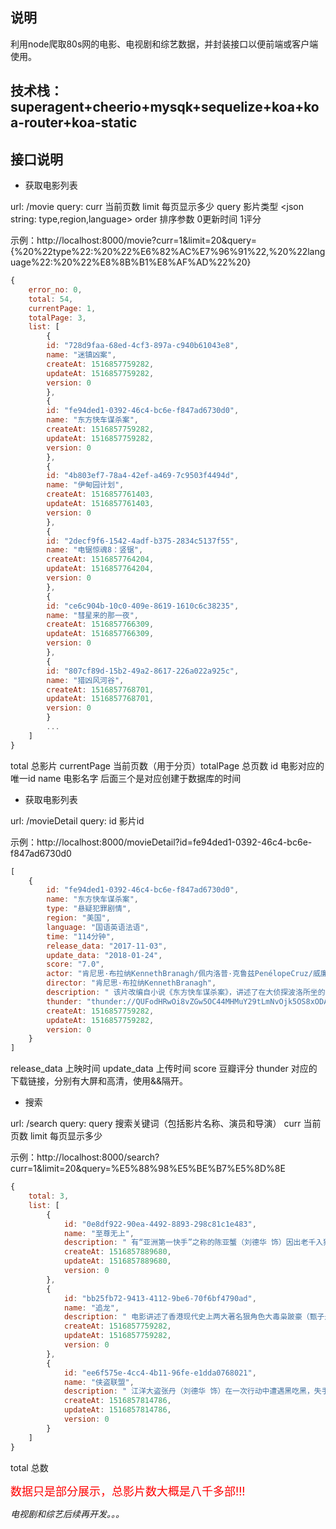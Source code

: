## 说明
利用node爬取80s网的电影、电视剧和综艺数据，并封装接口以便前端或客户端使用。

## 技术栈：superagent+cheerio+mysqk+sequelize+koa+koa-router+koa-static

## 接口说明

* 获取电影列表

url: /movie  query: curr 当前页数 limit 每页显示多少 query 影片类型 <json string: type,region,language>  order 排序参数 0更新时间 1评分

示例：http://localhost:8000/movie?curr=1&limit=20&query={%20%22type%22:%20%22%E6%82%AC%E7%96%91%22,%20%22language%22:%20%22%E8%8B%B1%E8%AF%AD%22%20}

```javascript
{
	error_no: 0,
	total: 54,
	currentPage: 1,
	totalPage: 3,
	list: [
		{
		id: "728d9faa-68ed-4cf3-897a-c940b61043e8",
		name: "迷镇凶案",
		createAt: 1516857759282,
		updateAt: 1516857759282,
		version: 0
		},
		{
		id: "fe94ded1-0392-46c4-bc6e-f847ad6730d0",
		name: "东方快车谋杀案",
		createAt: 1516857759282,
		updateAt: 1516857759282,
		version: 0
		},
		{
		id: "4b803ef7-78a4-42ef-a469-7c9503f4494d",
		name: "伊甸园计划",
		createAt: 1516857761403,
		updateAt: 1516857761403,
		version: 0
		},
		{
		id: "2decf9f6-1542-4adf-b375-2834c5137f55",
		name: "电锯惊魂8：竖锯",
		createAt: 1516857764204,
		updateAt: 1516857764204,
		version: 0
		},
		{
		id: "ce6c904b-10c0-409e-8619-1610c6c38235",
		name: "彗星来的那一夜",
		createAt: 1516857766309,
		updateAt: 1516857766309,
		version: 0
		},
		{
		id: "807cf89d-15b2-49a2-8617-226a022a925c",
		name: "猎凶风河谷",
		createAt: 1516857768701,
		updateAt: 1516857768701,
		version: 0
		}
		...
	]
}
```

total 总影片 currentPage 当前页数（用于分页）totalPage 总页数 id 电影对应的唯一id  name 电影名字 后面三个是对应创建于数据库的时间

* 获取电影列表

url: /movieDetail  query: id 影片id

示例：http://localhost:8000/movieDetail?id=fe94ded1-0392-46c4-bc6e-f847ad6730d0

```javascript
[
	{
		id: "fe94ded1-0392-46c4-bc6e-f847ad6730d0",
		name: "东方快车谋杀案",
		type: "悬疑犯罪剧情",
		region: "美国",
		language: "国语英语法语",
		time: "114分钟",
		release_data: "2017-11-03",
		update_data: "2018-01-24",
		score: "7.0",
		actor: "肯尼思·布拉纳KennethBranagh/佩内洛普·克鲁兹PenélopeCruz/威廉·达福WillemDafoe/朱迪·丹奇JudiDench/约翰尼·德普JohnnyDepp/乔什·加德JoshGad/德里克·雅各比DerekJacobi/小莱斯利·奥多姆LeslieOdomJr./米歇尔·菲佛MichellePfeiffer/黛西·雷德利DaisyRidley/露西·宝通LucyBoynton/奥利维娅·科尔曼OliviaColman/亚当·加西亚AdamGarcia/米兰达·莱森MirandaRaison/曼努埃尔·加西亚-鲁尔福ManuelGarcia-Rulfo/汤姆·巴特曼TomBateman/马尔万·肯扎里MarwanKenzari/阿拉·萨菲AlaaSafi/谢尔盖·鲍鲁宁SergeiPolunin",
		director: "肯尼思·布拉纳KennethBranagh",
		description: " 该片改编自小说《东方快车谋杀案》，讲述了在大侦探波洛所坐的“东方快车”上，大富翁雷切特死在自己的包厢里，波洛最后成功地解开了一宗谋杀案谜团的故事。 波洛乘上东方快车，夜间三次被吵醒，第二天清晨便发现同车的美国富商雷切尔被人谋杀，死者被人戳了12刀。波洛根据他所观察到的各种可疑迹象以及同车人士的讯问，并结合美国实行的12人陪审团制度等情况进行逻辑推理，揭开一起“集体复仇”案，在东方快车上巧妙破解一宗谋杀案。 ",
		thunder: "thunder://QUFodHRwOi8vZGw5OC44MHMuY29tLmNvOjk5OS8xODAxL+S4nGblv6tj6LCLc+ahiC/kuJxm5b+rY+iwi3PmoYgubXA0Wlo=&&thunder://QUFodHRwOi8vZGw5OC44MHMuY29tLmNvOjk5OS8xODAxL+S4nGblv6tj6LCLc+ahiC/kuJxm5b+rY+iwi3PmoYhfYmQubXA0Wlo=&&",
		createAt: 1516857759282,
		updateAt: 1516857759282,
		version: 0
	}
]
```

release_data 上映时间 update_data 上传时间 score 豆瓣评分 thunder 对应的下载链接，分别有大屏和高清，使用&&隔开。

* 搜索

url: /search  query: query 搜索关键词（包括影片名称、演员和导演） curr 当前页数 limit 每页显示多少

示例：http://localhost:8000/search?curr=1&limit=20&query=%E5%88%98%E5%BE%B7%E5%8D%8E

```javascript
{
	total: 3,
	list: [
		{
			id: "0e8df922-90ea-4492-8893-298c81c1e483",
			name: "至尊无上",
			description: " 有“亚洲第一快手”之称的陈亚蟹（刘德华 饰）因出老千入狱，刑满出狱后，他的搭档Sam（谭咏麟 饰）第一时间令助手波波（关之琳 饰）迎接。亚蟹刚获得自由，便同Sam合演了一出里应外合扮猪吃老虎的好戏。不久，两人受朋友所托，远赴美国调查日本出千团伙，结果顺利为赌场挽回损失，令日本人颜面扫地，日本方面自此寻机报复。Sam在美国结识了富家大小姐童可人（陈玉莲 饰），Sam使出众多浪漫桥段抱得美人归，也令岳父接纳了自己，但代价却是要疏远亚蟹等不体面的朋友。同时，日本出千集团首脑宫本父子加紧了报仇的步骤，亚蟹为搭救Sam，被对方废了自己引以为傲的快手。面对宫本的咄咄逼人，亚蟹与Sam兄弟俩终于再次联手对敌。 ",
			createAt: 1516857889680,
			updateAt: 1516857889680,
			version: 0
		},
		{
			id: "bb25fb72-9413-4112-9be6-70f6bf4790ad",
			name: "追龙",
			description: " 电影讲述了香港现代史上两大著名狠角色大毒枭跛豪（甄子丹饰）、五亿探长雷洛（刘德华饰）的传奇故事。 该片讲述了能打敢拼的伍世豪偷渡来到香港为了长久生存之道，他与心思缜密的探长雷洛联手制霸香港的故事。 上世纪六七十年代，香港由英国殖民，权势腐败、社会混乱。1963年，穷困潦倒的青年阿豪（甄子丹饰）偷渡至香港，抱着“生死有命、富贵在天”之心决意一搏人生。阿豪带着几个兄弟，从九龙城寨底层开始一路刀刃舔血，爬上香港毒品霸主之位，一手掌控香港十大黑帮，江湖人称“跛豪”。而雷洛（刘德华饰）则从一位普通探长一步步爬上华人总探长高位，统领全香港三万警察，手握香港治安“潜规则”。为垄断香港黄赌毒三大经济产业，跛豪与雷洛结拜为兄弟，两人一黑一白两手遮天，权势滔天，家财亿万，独霸香港岛…… ",
			createAt: 1516857759282,
			updateAt: 1516857759282,
			version: 0
		},
		{
			id: "ee6f575e-4cc4-4b11-96fe-e1dda0768021",
			name: "侠盗联盟",
			description: " 江洋大盗张丹（刘德华 饰）在一次行动中遭遇黑吃黑，失手被擒入狱。三年后，出狱的张丹会合老搭档小宝（杨祐宁 饰），与新入伙的叶红（舒淇 饰）联手，在追捕自己多年的法国警探皮埃尔（让•雷诺 饰）眼皮底下盗窃得手。 小试身手之后，张丹找到宝物的买家——与自己情同父子的犯罪组织头目金刚（曾志伟 饰），二人重逢之后，张丹接到新的任务。与此同时，为将张丹一伙人捉拿归案，皮埃尔说服对张丹因爱生恨的前女友Amber（张静初 饰）加入追捕行动。 从戛纳到布拉格，跨越欧洲大陆的猫鼠游戏正激烈上演。几次短兵相接后，张丹的行踪逐渐被皮埃尔掌握。而随着一行人接近终极目标，张丹的真实计划也逐渐浮出水面…… ",
			createAt: 1516857814786,
			updateAt: 1516857814786,
			version: 0
		}
	]
}
```

total 总数 

<font size=4 color=#FF0000>数据只是部分展示，总影片数大概是八千多部!!!</font>

_电视剧和综艺后续再开发。。。_


